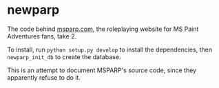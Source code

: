# newparp

The code behind [msparp.com](http://msparp.com/), the roleplaying website for MS Paint Adventures fans, take 2.

To install, run `python setup.py develop` to install the dependencies, then `newparp_init_db` to create the database.

This is an attempt to document MSPARP's source code, since they apparently refuse to do it.
